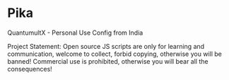# Pika
QuantumultX - Personal Use Config from India

Project Statement: Open source JS scripts are only for learning and communication, welcome to collect, forbid copying, otherwise you will be banned! Commercial use is prohibited, otherwise you will bear all the consequences!
